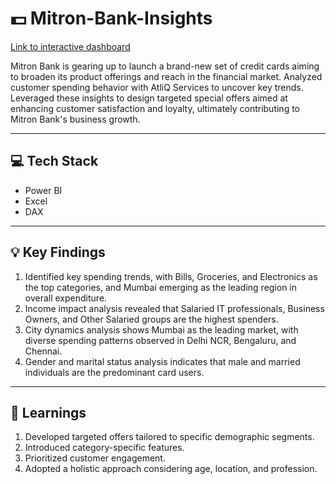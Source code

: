 # 💵 Mitron-Bank-Insights

[Link to interactive dashboard](https://app.powerbi.com/view?r=eyJrIjoiOTQ0YmE4YTgtZjBiZi00ODk4LWJhZWItMWU2YjAwODdlYmI1IiwidCI6ImM2ZTU0OWIzLTVmNDUtNDAzMi1hYWU5LWQ0MjQ0ZGM1YjJjNCJ9)

Mitron Bank is gearing up to launch a brand-new set of credit cards aiming to broaden its product offerings and reach in the financial market. Analyzed customer spending behavior with AtliQ Services to uncover key trends. Leveraged these insights to design targeted special offers aimed at enhancing customer satisfaction and loyalty, ultimately contributing to Mitron Bank's business growth.

---

## 💻 Tech Stack
* Power BI
* Excel
* DAX

---

## 💡 Key Findings
1. Identified key spending trends, with Bills, Groceries, and Electronics as the top categories, and Mumbai emerging as the leading region in overall expenditure.
2. Income impact analysis revealed that Salaried IT professionals, Business Owners, and Other Salaried groups are the highest spenders.
3. City dynamics analysis shows Mumbai as the leading market, with diverse spending patterns observed in Delhi NCR, Bengaluru, and Chennai.
4. Gender and marital status analysis indicates that male and married individuals are the predominant card users.

---

## 🚀 Learnings
1. Developed targeted offers tailored to specific demographic segments.
2. Introduced category-specific features.
3. Prioritized customer engagement.
4. Adopted a holistic approach considering age, location, and profession.


